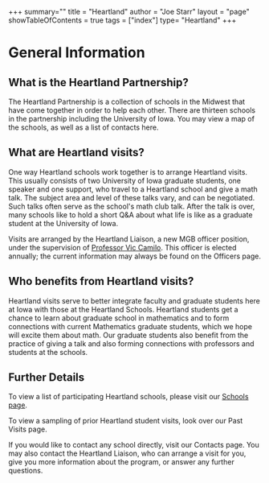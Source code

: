 +++
summary=""
title = "Heartland"
author = "Joe Starr"
layout = "page"
showTableOfContents = true
tags = ["index"]
type= "Heartland"
+++


# General Information

## What is the Heartland Partnership?

The Heartland Partnership is a collection of schools in the Midwest that have come together in order to help each other. There are thirteen schools in the partnership including the University of Iowa. You may view a map of the schools, as well as a list of contacts here.

## What are Heartland visits?

One way Heartland schools work together is to arrange Heartland visits. This usually consists of two University of Iowa graduate students, one speaker and one support, who travel to a Heartland school and give a math talk. The subject area and level of these talks vary, and can be negotiated. Such talks often serve as the school's math club talk. After the talk is over, many schools like to hold a short Q&A about what life is like as a graduate student at the University of Iowa.

Visits are arranged by the Heartland Liaison, a new MGB officer position, under the supervision of [Professor Vic Camilo](https://math.uiowa.edu/people/victor-camillo).  This officer is elected annually; the current information may always be found on the Officers page.

## Who benefits from Heartland visits?

Heartland visits serve to better integrate faculty and graduate students here at Iowa with those at the Heartland Schools. Heartland students get a chance to learn about graduate school in mathematics and to form connections with current Mathematics graduate students, which we hope will excite them about math. Our graduate students also benefit from the practice of giving a talk and also forming connections with professors and students at the schools.

## Further Details

To view a list of participating Heartland schools, please visit our [Schools page](heartland/schools).

To view a sampling of prior Heartland student visits, look over our Past Visits page.

If you would like to contact any school directly, visit our Contacts page. You may also contact the Heartland Liaison, who can arrange a visit for you, give you more information about the program, or answer any further questions.